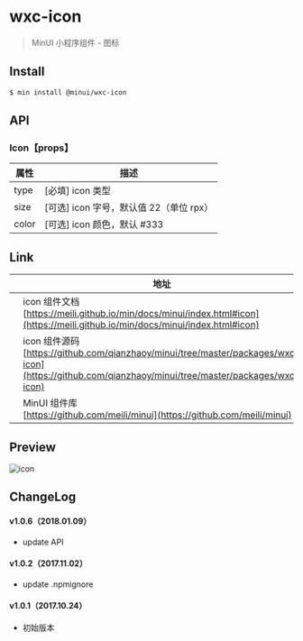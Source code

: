 # wxc-icon

> MinUI 小程序组件 - 图标

## Install

``` bash
$ min install @minui/wxc-icon
```

## API

### Icon【props】

| 属性 | 描述 |
| --- | --- |
| type | [必填] icon 类型 |
| size | [可选] icon 字号，默认值 22（单位 rpx） |
| color| [可选] icon 颜色，默认 #333 |

## Link
||地址|
|--|---|
||icon 组件文档 <br> [https://meili.github.io/min/docs/minui/index.html#icon](https://meili.github.io/min/docs/minui/index.html#icon)<br>|
||icon 组件源码 <br> [https://github.com/qianzhaoy/minui/tree/master/packages/wxc-icon](https://github.com/qianzhaoy/minui/tree/master/packages/wxc-icon)<br>|
||MinUI 组件库 <br> [https://github.com/meili/minui](https://github.com/meili/minui) <br>|

## Preview
![icon](https://s10.mogucdn.com/mlcdn/c45406/171107_1ab45l563alfj6jkeeij1jf0k06h0_480x480.jpg_225x999.jpg)

##  ChangeLog

#### v1.0.6（2018.01.09）

- update API

#### v1.0.2（2017.11.02）

- update .npmignore

#### v1.0.1（2017.10.24）

- 初始版本
